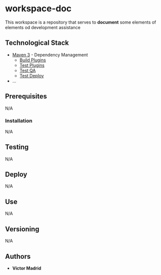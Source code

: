 # workspace-doc

This workspace is a repository that serves to **document** some elements of elements od development assistance

## Technological Stack

* [Maven 3](https://maven.apache.org/) - Dependency Management
  * [Build Plugins](blob/master/doc/maven/README-Configuration-Maven-Build-Plugins.md)
  * [Test Plugins](blob/master/doc/maven/README-Configuration-Maven-Test-Plugins.md)
  * [Test QA](blob/master/doc/maven/README-Configuration-Maven-QA-Plugins.md)
  * [Test Deploy](blob/master/doc/maven/README-Configuration-Maven-Deploy-Plugins.md)
* ...


## Prerequisites

N/A


### Installation

N/A


## Testing

N/A


## Deploy

N/A


## Use

N/A


## Versioning

N/A


## Authors

* **Víctor Madrid**

